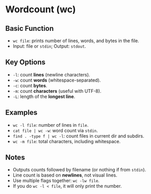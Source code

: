 # Wordcount (wc)

## Basic Function

* `wc file`: prints number of lines, words, and bytes in the file.
* Input: file or `stdin`; Output: `stdout`.

## Key Options

* `-l`: count **lines** (newline characters).
* `-w`: count **words** (whitespace-separated).
* `-c`: count **bytes**.
* `-m`: count **characters** (useful with UTF-8).
* `-L`: length of the **longest line**.

## Examples

* `wc -l file`: number of lines in `file`.
* `cat file | wc -w`: word count via `stdin`.
* `find . -type f | wc -l`: count files in current dir and subdirs.
* `wc -m file`: total characters, including whitespace.

## Notes

* Outputs counts followed by filename (or nothing if from `stdin`).
* Line count is based on **newlines**, not visual lines.
* Use multiple flags together: `wc -lw file`.
* If you do `wc -l < file`, it will only print the number.
